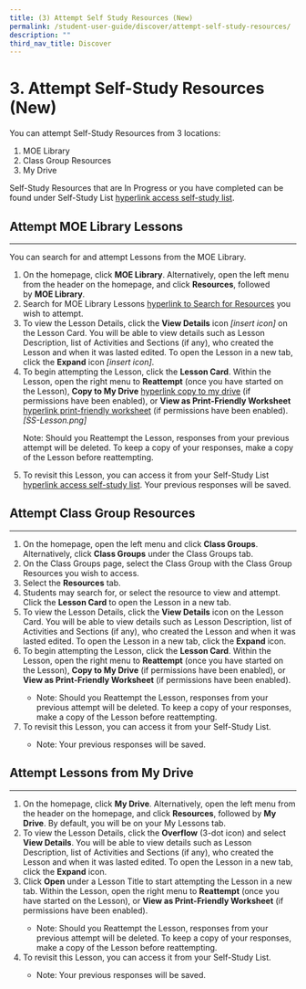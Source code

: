 ```yaml
---
title: (3) Attempt Self Study Resources (New)
permalink: /student-user-guide/discover/attempt-self-study-resources/
description: ""
third_nav_title: Discover
---
```

<h1>3. Attempt Self-Study Resources (New)</h1>

<p>You can attempt Self-Study Resources from 3 locations:</p>

<ol>
<li>MOE Library</li>
<li>Class Group Resources</li>
<li>My Drive</li>
</ol>

<p>Self-Study Resources that are In Progress or you have completed can be found under Self-Study List <a href="hyperlink access self-study list">hyperlink access self-study list</a>.</p>

<h2>Attempt MOE Library Lessons</h2>

<hr>

<p>You can search for and attempt Lessons from the MOE Library.</p>

<ol>
<li>On the homepage, click&nbsp;<strong>MOE Library</strong>. Alternatively, open the left menu from the header on the homepage, and click&nbsp;<strong>Resources</strong>, followed by&nbsp;<strong>MOE Library</strong>.</li>
<li>Search for MOE Library Lessons <a href="hyperlink to Search for Resources">hyperlink to Search for Resources</a> you wish to attempt.</li>
<li>To view the Lesson Details, click the <strong>View Details</strong> icon <em>[insert icon]</em> on the Lesson Card. You will be able to view details such as Lesson Description, list of Activities and Sections (if any), who created the Lesson and when it was lasted edited. To open the Lesson in a new tab, click the <strong>Expand</strong> icon <em>[insert icon]</em>.</li>
<li>To begin attempting the Lesson, click the <strong>Lesson Card</strong>. Within the Lesson, open the right menu to <strong>Reattempt</strong> (once you have started on the Lesson), <strong>Copy to My Drive</strong> <a href="hyperlink copy to my drive">hyperlink copy to my drive</a> (if permissions have been enabled), or <strong>View as Print-Friendly Worksheet</strong> <a href="hyperlink print-friendly worksheet">hyperlink print-friendly worksheet</a> (if permissions have been enabled). <em>[SS-Lesson.png]</em></li>
    
<p>Note: Should you Reattempt the Lesson, responses from your previous attempt will be deleted. To keep a copy of your responses, make a copy of the Lesson before reattempting.</p>
    
<li>To revisit this Lesson, you can access it from your Self-Study List <a href="hyperlink access self-study list">hyperlink access self-study list</a>. Your previous responses will be saved.</li>
</ol>

<h2>Attempt Class Group Resources</h2>
<hr>
<ol>
  <li>On the homepage, open the left menu and click <strong>Class Groups</strong>. Alternatively, click <strong>Class Groups</strong> under the Class Groups tab.</li>
  <li>On the Class Groups page, select the Class Group with the Class Group Resources you wish to access.</li>
  <li>Select the <strong>Resources</strong> tab.</li>
  <li>Students may search for, or select the resource to view and attempt. Click the <strong>Lesson Card</strong> to open the Lesson in a new tab.</li>
  <li>To view the Lesson Details, click the <strong>View Details</strong> icon on the Lesson Card. You will be able to view details such as Lesson Description, list of Activities and Sections (if any), who created the Lesson and when it was lasted edited. To open the Lesson in a new tab, click the <strong>Expand</strong> icon.</li>
  <li>To begin attempting the Lesson, click the <strong>Lesson Card</strong>. Within the Lesson, open the right menu to <strong>Reattempt</strong> (once you have started on the Lesson), <strong>Copy to My Drive</strong> (if permissions have been enabled), or <strong>View as Print-Friendly Worksheet</strong> (if permissions have been enabled).</li>
  <ul>
    <li>Note: Should you Reattempt the Lesson, responses from your previous attempt will be deleted. To keep a copy of your responses, make a copy of the Lesson before reattempting.</li>
  </ul>
  <li>To revisit this Lesson, you can access it from your Self-Study List. </li>
  <ul>
    <li>Note: Your previous responses will be saved.</li>
  </ul>
</ol>
<h2>Attempt Lessons from My Drive</h2>
<hr>
<ol>
  <li>On the homepage, click <strong>My Drive</strong>. Alternatively, open the left menu from the header on the homepage, and click&nbsp;<strong>Resources</strong>, followed by&nbsp;<strong>My Drive</strong>. By default, you will be on your My Lessons tab.</li>
  <li>To view the Lesson Details, click the <strong>Overflow</strong> (3-dot icon) and select <strong>View Details</strong>. You will be able to view details such as Lesson Description, list of Activities and Sections (if any), who created the Lesson and when it was lasted edited. To open the Lesson in a new tab, click the <strong>Expand</strong> icon.</li>
  <li>Click <strong>Open</strong> under a Lesson Title to start attempting the Lesson in a new tab. Within the Lesson, open the right menu to <strong>Reattempt</strong> (once you have started on the Lesson), or <strong>View as Print-Friendly Worksheet</strong> (if permissions have been enabled).</li>
  <ul>
    <li>Note: Should you Reattempt the Lesson, responses from your previous attempt will be deleted. To keep a copy of your responses, make a copy of the Lesson before reattempting.</li>
  </ul>
  <li>To revisit this Lesson, you can access it from your Self-Study List.</li>
  <ul>
    <li>Note: Your previous responses will be saved.</li>
  </ul>
</ol> 